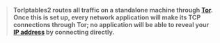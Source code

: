 
> **TorIptables2 routes all traffic on a standalone machine through [Tor](https://www.torproject.org/). Once this is set up, every network application will make its TCP connections through Tor; no application will be able to reveal your [IP address](https://github.com/ruped24/toriptables2#to-test) by connecting directly.**
